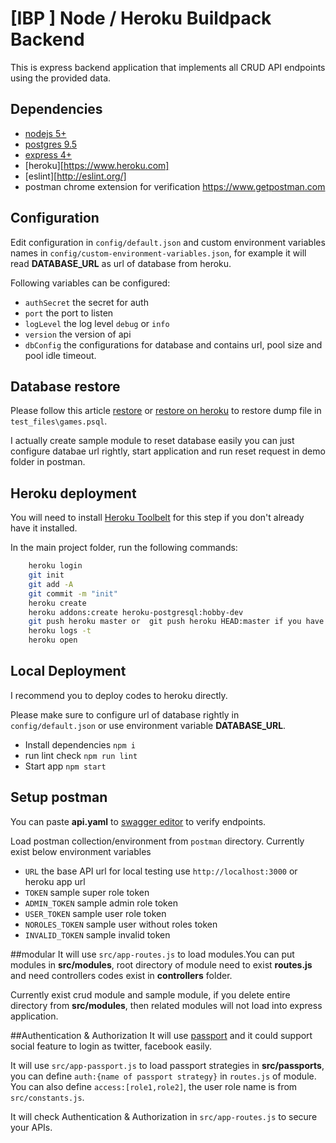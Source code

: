 #	[IBP ] Node / Heroku Buildpack Backend
This is express backend application that implements all CRUD API endpoints using the provided data.

## Dependencies
- [nodejs 5+](https://nodejs.org)
- [postgres 9.5](http://www.postgresql.org)
- [express 4+](http://expressjs.com/)
- [heroku][https://www.heroku.com]
- [eslint][http://eslint.org/]
- postman chrome extension for verification https://www.getpostman.com


## Configuration
Edit configuration in `config/default.json` and
custom environment variables names in `config/custom-environment-variables.json`,
for example it will read **DATABASE_URL** as url of database from heroku.


Following variables can be configured:
- `authSecret` the secret for auth
- `port` the port to listen
- `logLevel` the log level `debug` or `info`
- `version` the version of api
- `dbConfig` the configurations for database and contains url, pool size and pool idle timeout.

## Database restore
Please follow this article [restore](http://www.postgresql.org/docs/9.5/static/backup-dump.html#BACKUP-DUMP-RESTORE)
or  [restore on heroku](https://devcenter.heroku.com/articles/heroku-postgres-import-export)
to restore dump file in `test_files\games.psql`.

I actually create sample module to reset database easily you can just configure databae url rightly, start application
 and run reset request in demo folder in postman.


## Heroku deployment

You will need to install [Heroku Toolbelt](https://toolbelt.heroku.com/) for this step if you don't already have it installed.

In the main project folder, run the following commands:
```bash
	heroku login
	git init
	git add -A
	git commit -m "init"
	heroku create
	heroku addons:create heroku-postgresql:hobby-dev
	git push heroku master or  git push heroku HEAD:master if you have not committed local changes to master branch
	heroku logs -t
	heroku open
```

## Local Deployment
I recommend you to deploy codes to heroku directly.

Please make sure to configure url of database rightly in `config/default.json` or use environment variable **DATABASE_URL**.

- Install dependencies `npm i`
- run lint check `npm run lint`
- Start app `npm start`


## Setup postman
You can paste **api.yaml** to  [swagger editor](http://editor.swagger.io/) to verify endpoints.

Load postman collection/environment from `postman` directory.
Currently exist below environment variables
- `URL` the base API url  for local testing use `http://localhost:3000` or heroku app url
- `TOKEN` sample super role token
- `ADMIN_TOKEN` sample admin role token
- `USER_TOKEN` sample user role token
- `NOROLES_TOKEN` sample user without roles token
- `INVALID_TOKEN` sample invalid token

##modular
It will use `src/app-routes.js` to load modules.You can put modules in **src/modules**, root directory of module need to exist  **routes.js** and need controllers codes exist in **controllers** folder.

Currently exist crud module and sample module, if you delete entire directory from **src/modules**, then related modules will not load into express application.



##Authentication & Authorization
It will use  [passport](http://passportjs.org/) and it could support social feature to login as twitter, facebook easily.

It will use `src/app-passport.js` to load passport strategies in **src/passports**, you can define `auth:{name of passport strategy}` in `routes.js` of module.
You can also define `access:[role1,role2]`, the user role name is from `src/constants.js`.

It will check Authentication & Authorization in `src/app-routes.js` to secure your APIs.


